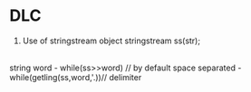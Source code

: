 # DLC

1) Use of stringstream object
stringstream ss(str);
<br>
string word
- while(ss>>word) // by default space separated
- while(getling(ss,word,'.))// delimiter